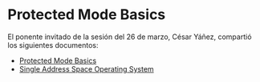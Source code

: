 # Protected Mode Basics

El ponente invitado de la sesión del 26 de marzo, César Yáñez,
compartió los siguientes documentos:

- [Protected Mode Basics](https://web.archive.org/web/20111119134705/http://www.nondot.org/sabre/os/articles/ProtectedMode/)
- [Single Address Space Operating System](https://wiki.c2.com/?SingleAddressSpaceOperatingSystem)

